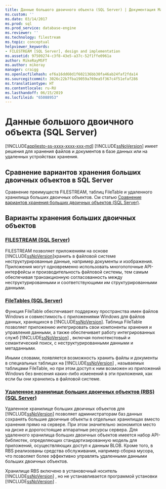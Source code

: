 ```yaml
---
title: Данные большого двоичного объекта (SQL Server) | Документация Майкрософт
ms.custom: ''
ms.date: 03/14/2017
ms.prod: sql
ms.prod_service: database-engine
ms.reviewer: ''
ms.technology: filestream
ms.topic: conceptual
helpviewer_keywords:
- FILESTREAM [SQL Server], design and implementation
ms.assetid: 97509274-c3f8-43e5-a37c-52f1ffe0961a
author: MikeRayMSFT
ms.author: mikeray
manager: craigg
ms.openlocfilehash: ef6a16dd60d1f602136bb30fa46ab24faf2fda14
ms.sourcegitcommit: 3026c22b7fba19059a769ea5f367c4f51efaf286
ms.translationtype: HT
ms.contentlocale: ru-RU
ms.lasthandoff: 06/15/2019
ms.locfileid: "65088953"
---
```

# <a name="binary-large-object-blob-data-sql-server"></a>Данные большого двоичного объекта (SQL Server)
[!INCLUDE[appliesto-ss-xxxx-xxxx-xxx-md](../../includes/appliesto-ss-xxxx-xxxx-xxx-md.md)]
  [!INCLUDE[ssNoVersion](../../includes/ssnoversion-md.md)] имеет решения для хранения файлов и документов в базе данных или на удаленных устройствах хранения.  
  
## <a name="compare-options-for-storing-blobs-in-sql-server"></a>Сравнение вариантов хранения больших двоичных объектов в SQL Server

Сравнение преимуществ FILESTREAM, таблиц FileTable и удаленного хранилища больших двоичных объектов. См статью [Сравнение вариантов хранения больших двоичных объектов &#40;SQL Server&#41;](../../relational-databases/blob/compare-options-for-storing-blobs-sql-server.md).
  
##  <a name="options-for-storing-blobs"></a>Варианты хранения больших двоичных объектов  

### <a name="filestream-40sql-server41relational-databasesblobfilestream-sql-servermd"></a>[FILESTREAM (SQL Server)](../../relational-databases/blob/filestream-sql-server.md)  

FILESTREAM позволяет приложениям на основе [!INCLUDE[ssNoVersion](../../includes/ssnoversion-md.md)]хранить в файловой системе неструктурированные данные, например документы и изображения. Приложения могут одновременно использовать многопоточные API-интерфейсы и производительность файловой системы, тем самым обеспечивая транзакционную согласованность между неструктурированными и соответствующими им структурированными данными.  
  
### <a name="filetables-40sql-server41relational-databasesblobfiletables-sql-servermd"></a>[FileTables (SQL Server)](../../relational-databases/blob/filetables-sql-server.md)  

Функция FileTable обеспечивает поддержку пространства имен файлов Windows и совместимость с приложениями Windows для файлов данных, хранящихся в [!INCLUDE[ssNoVersion](../../includes/ssnoversion-md.md)]. Таблица FileTable позволяет приложению интегрировать свои компоненты хранения и управления данными, а также обеспечивает работу интегрированных служб [!INCLUDE[ssNoVersion](../../includes/ssnoversion-md.md)] , включая полнотекстовый и семантический поиск, с неструктурированными данными и метаданными.  
  
 Иными словами, появляется возможность хранить файлы и документы в специальных таблицах на [!INCLUDE[ssNoVersion](../../includes/ssnoversion-md.md)] , называемых таблицами FileTable, но при этом доступ к ним возможен из приложений Windows без внесения каких-либо изменений в эти приложения, как если бы они хранились в файловой системе.  
  
### <a name="remote-blob-store-40rbs41-40sql-server41relational-databasesblobremote-blob-store-rbs-sql-servermd"></a>[Удаленное хранилище больших двоичных объектов (RBS) (SQL Server)](../../relational-databases/blob/remote-blob-store-rbs-sql-server.md)  

Удаленное хранилище больших двоичных объектов для [!INCLUDE[ssNoVersion](../../includes/ssnoversion-md.md)] позволяет администраторам баз данных сохранять большие двоичные объекты в отдельных хранилищах вместо хранения прямо на сервере. При этом значительно экономится место на диске и дорогостоящие аппаратные ресурсы сервера. Для удаленного хранилища больших двоичных объектов имеется набор API-библиотек, определяющих стандартизированную модель для приложений, осуществляющих доступ к данным BLOB. Кроме того, в RBS реализованы средства обслуживания, например сборка мусора, что позволяет более эффективно управлять удаленными данными больших двоичных объектов.  
  
 Хранилище RBS включено в установочный носитель [!INCLUDE[ssNoVersion](../../includes/ssnoversion-md.md)] , но не устанавливается программой установки [!INCLUDE[ssNoVersion](../../includes/ssnoversion-md.md)] .  
  
  
